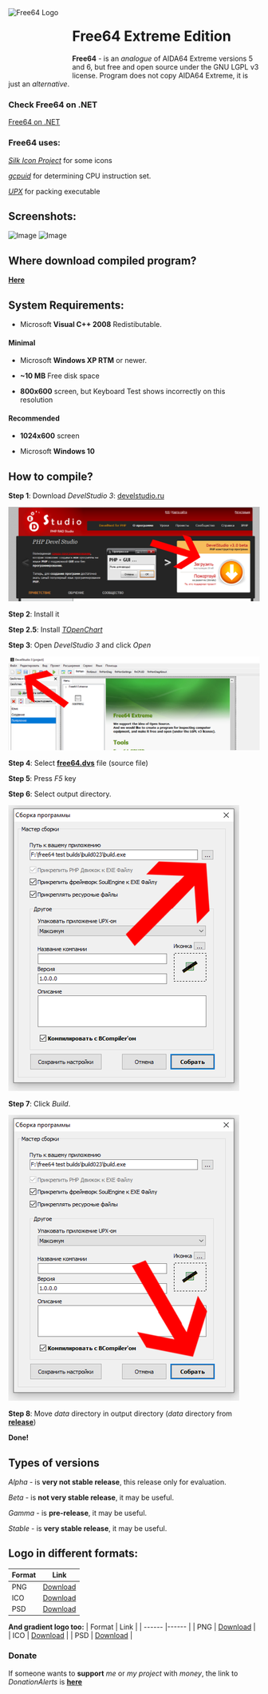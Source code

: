 <img width="128" height="128" align="left" alt="Free64 Logo"  src="https://github.com/emildalalyan/free64/blob/master/free64-logo.png?raw=true">   

# Free64 Extreme Edition

**Free64** - is an *analogue* of AIDA64 Extreme versions 5 and 6, but free and open source under the GNU LGPL v3 license.
Program does not copy AIDA64 Extreme, it is just an *alternative*.

### Check Free64 on .NET
[Free64 on .NET](https://github.com/emildalalyan/Free64-Sharp)

### Free64 uses:
[*Silk Icon Project*](http://www.famfamfam.com/lab/icons/silk) for some icons

[*gcpuid*](https://github.com/emildalalyan/gcpuid) for determining CPU instruction set.

[*UPX*](http://github.com/upx/upx) for packing executable

## Screenshots:

![Image](https://raw.githubusercontent.com/emildalalyan/free64/master/screen1.png?raw=true "Screenshot")
![Image](https://raw.githubusercontent.com/emildalalyan/free64/master/screen2.png?raw=true "Screenshot")

## Where download compiled program?

[**Here**](https://github.com/emildalalyan/free64/releases)

## System Requirements:
+ Microsoft **Visual C++ 2008** Redistibutable.

#### Minimal
  + Microsoft **Windows XP RTM** or newer. 
  
  + **~10 MB** Free disk space
  
  + **800x600** screen, but Keyboard Test shows incorrectly on this resolution

#### Recommended
  + **1024x600** screen
  
  + Microsoft **Windows 10**

## How to compile?

**Step 1**: Download *DevelStudio 3*: [develstudio.ru](http://develstudio.ru)

![IMAGE](screens/how_to_start/1.png?raw=true)

**Step 2**: Install it

**Step 2.5**: Install *[TOpenChart](https://github.com/emildalalyan/openChart)*

**Step 3**: Open *DevelStudio 3* and click *Open*

![IMAGE](screens/how_to_start/2.png?raw=true)

**Step 4**: Select **[free64.dvs](free64.dvs?raw=true)** file (source file)

**Step 5**: Press *F5* key

**Step 6**: Select output directory.

![IMAGE](screens/how_to_start/3.png?raw=true)

**Step 7**: Click *Build*.

![IMAGE](screens/how_to_start/4.png?raw=true)

**Step 8**: Move *data* directory in output directory (*data* directory from **[release](https://github.com/emildalalyan/free64/releases)**)

**Done!**

## Types of versions

*Alpha* - is **very not stable release**, this release only for evaluation.

*Beta* - is **not very stable release**, it may be useful.

*Gamma* - is **pre-release**, it may be useful.

*Stable* - is **very stable release**, it may be useful.

## Logo in different formats:
  | Format | Link                                                                                |
  | ------ |------                                                                               |
  | PNG    | [Download](https://github.com/emildalalyan/free64/blob/master/free64-logo.png?raw=true) |
  | ICO    | [Download](https://github.com/emildalalyan/free64/blob/master/free64-logo.ico?raw=true) |
  | PSD    | [Download](https://github.com/emildalalyan/free64/blob/master/free64-logo.psd?raw=true) |
  
**And gradient logo too:**
  | Format | Link                                                                                         |
  | ------ |------                                                                                        |
  | PNG    | [Download](https://github.com/emildalalyan/free64/blob/master/free64-gradient-logo.png?raw=true) |
  | ICO    | [Download](https://github.com/emildalalyan/free64/blob/master/free64-gradient-logo.ico?raw=true) |
  | PSD    | [Download](https://github.com/emildalalyan/free64/blob/master/free64-gradient-logo.psd?raw=true) |

### Donate
If someone wants to **support** *me* or *my project* with *money*, the link to *DonationAlerts* is [**here**](https://donationalerts.com/r/emildalalyan)
